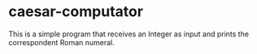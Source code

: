 # caesar-computator
This is a simple program that receives an Integer as input and prints the correspondent Roman numeral.

